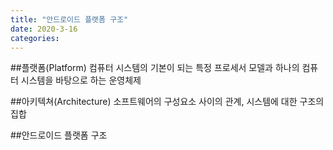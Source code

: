 ```yaml
---
title: "안드로이드 플랫폼 구조"
date: 2020-3-16
categories:
---
```


##플랫폼(Platform)
컴퓨터 시스템의 기본이 되는 특정 프로세서 모델과
  하나의 컴퓨터 시스템을 바탕으로 하는 운영체제



##아키텍쳐(Architecture)
소프트웨어의 구성요소 사이의 관계, 시스템에 대한 구조의 집합



##안드로이드 플랫폼 구조



